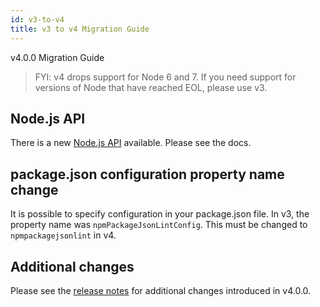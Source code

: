 ```yaml
---
id: v3-to-v4
title: v3 to v4 Migration Guide
---
```


v4.0.0 Migration Guide

> FYI: v4 drops support for Node 6 and 7. If you need support for versions of Node that have reached EOL, please use v3.

## Node.js API

There is a new [Node.js API](api.md) available. Please see the docs.

## package.json configuration property name change

It is possible to specify configuration in your package.json file. In v3, the property name was `npmPackageJsonLintConfig`. This must be changed to `npmpackagejsonlint` in v4.

## Additional changes

Please see the [release notes](https://github.com/tclindner/npm-package-json-lint/releases/tag/v4.0.0) for additional changes introduced in v4.0.0.
